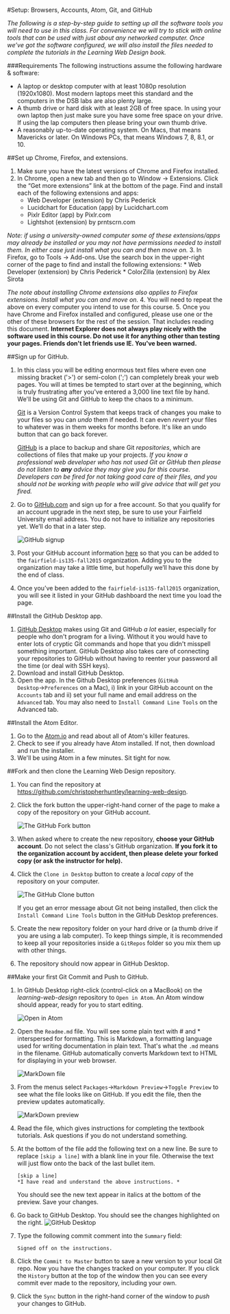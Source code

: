 #Setup: Browsers, Accounts, Atom, Git, and GitHub

*The following is a step-by-step guide to setting up all the software tools you will need to use in this class. For convenience we will try to stick with online tools that can be used with just about any networked computer. Once we’ve got the software configured, we will also install the files needed to complete the tutorials in the Learning Web Design book.*

###Requirements
The following instructions assume the following hardware & software:
* A laptop or desktop computer with at least 1080p resolution (1920x1080). Most modern laptops meet this standard and the computers in the DSB labs are also plenty large. 
* A thumb drive or hard disk with at least 2GB of free space. In using your own laptop then just make sure you have some free space on your drive. If using the lap computers then please bring your own thumb drive. 
* A reasonably up-to-date operating system. On Macs, that means Mavericks or later. On Windows PCs, that means Windows 7, 8, 8.1, or 10. 

##Set up Chrome, Firefox, and extensions.

1. Make sure you have the latest versions of Chrome and Firefox installed.
2. In Chrome, open a new tab and then go to Window → Extensions. Click the “Get more extensions” link at the bottom of the page. Find and install each of the following extensions and apps:
    * Web Developer (extension) by Chris Pederick
    * Lucidchart for Education (app) by Lucidchart.com
    * Pixlr Editor (app) by Pixlr.com
    * Lightshot (extension) by prntscrn.com

 *Note: if using a university-owned computer some of these extensions/apps may already be installed or you may not have permissions needed to install them. In either case just install what you can and then move on.*
3. In Firefox, go to Tools → Add-ons. Use the search box in the upper-right corner of the page to find and install the following extensions:
    * Web Developer (extension) by Chris Pederick
    * ColorZilla (extension) by Alex Sirota

 *The note about installing Chrome extensions also applies to Firefox extensions. Install what you can and move on.*
4. You will need to repeat the above on every computer you intend to use for this course.
5. Once you have Chrome and Firefox installed and configured, please use one or the other of these browsers for the rest of the session. That includes reading this document. **Internet Explorer does not always play nicely with the software used in this course. Do not use it for anything other than testing your pages. Friends don't let friends use IE. You've been warned.** 

##Sign up for GitHub.
1. In this class you will be editing enormous text files where even one missing bracket ('>') or semi-colon (';') can completely break your web pages. You will at times be tempted to start over at the beginning, which is truly frustrating after you've entered a 3,000 line text file by hand. We'll be using Git and GitHub to keep the chaos to a minimum. 

    [Git](https://git-scm.com) is a Version Control System that keeps track of changes you make to your files so you can *undo* them if needed. It can even *revert* your files to whatever was in them weeks for months before. It's like an undo button that can go back forever. 
    
    [GitHub](https://github.com) is a place to backup and share Git *repositories*, which are collections of files that make up your projects. _If you know a professional web developer who has not used Git or GitHub then please do not listen to **any** advice they may give you for this course. Developers can be fired for not taking good care of their files, and you should not be working with people who will give advice that will get you fired._
2. Go to [GitHub.com](https://github.com) and sign up for a free account. So that you qualify for an account upgrade in the next step, be sure to use your Fairfield University email address. You do not have to initialize any repositories yet. We’ll do that in a later step.

    ![GitHub signup](images/setup/GitHubSignup.png)
    
3. Post your GitHub account information [here](https://docs.google.com/forms/d/1A7oq_6nTaOgUQWSDea50oLf5im--6i4u8adtuitWcOk/viewform) so that you can be added to the `fairfield-is135-fall2015` organization. Adding you to the organization may take a little time, but hopefully we’ll have this done by the end of class.
4. Once you’ve been added to the `fairfield-is135-fall2015` organization, you will see it listed in your GitHub dashboard the next time you load the page. 

##Install the GitHub Desktop app.
1. [GitHub Desktop](https://desktop.github.com) makes using Git and GitHub *a lot* easier, especially for people who don't program for a living. Without it you would have to enter lots of cryptic Git commands and hope that you didn't misspell something important. GitHub Desktop  also takes care of connecting your repositories to GitHub without having to reenter your password all the time (or deal with SSH keys). 
2. Download and install GitHub Desktop. 
3. Open the app. In the Github Desktop preferences (`GitHub Desktop`→`Preferences` on a Mac), i) link in your GitHub account on the `Accounts` tab and ii) set your full name and email address on the `Advanced` tab. You may also need to `Install Command Line Tools` on the Advanced tab. 

##Install the Atom Editor.
1. Go to the [Atom.io](https://atom.io) and read about all of Atom's killer features.
2. Check to see if you already have Atom installed. If not, then download and run the installer.
3. We'll be using Atom in a few minutes. Sit tight for now. 

##Fork and then clone the Learning Web Design repository.
1. You can find the repository at https://github.com/christopherhuntley/learning-web-design. 
2. Click the fork button the upper-right-hand corner of the page to make a copy of the repository on your GitHub account. 

    ![The GitHub Fork button](images/setup/Fork.png)
    
3. When asked where to create the new repository, **choose your GitHub account**. Do not select the class's GitHub organization. **If you fork it to the organization account by accident, then please delete your forked copy (or ask the instructor for help).**
4. Click the `Clone in Desktop` button to create a *local copy* of the repository on your computer. 

    ![The GitHub Clone button](images/setup/Clone.png)
    
    If you get an error message about Git not being installed, then click the `Install Command Line Tools` button in the GitHub Desktop preferences.  
    
5. Create the new repository folder on your hard drive or (a thumb drive if you are using a lab computer). To keep things simple, it is recommended to keep all your repositories inside a `GitRepos` folder so you mix them up with other things.
6. The repository should now appear in GitHub Desktop. 

##Make your first Git Commit and Push to GitHub.
1. In GitHub Desktop right-click (control-click on a MacBook) on the *learning-web-design* repository to `Open in Atom`. An Atom window should appear, ready for you to start editing. 

    ![Open in Atom](images/setup/OpenInAtom.png)
    
2. Open the `Readme.md` file. You will see some plain text with # and * interspersed for formatting. This is Markdown, a formatting language used for writing documentation in plain text. That's what the `.md` means in the filename. GitHub automatically converts Markdown text to HTML for displaying in your web browser.  

    ![MarkDown file](images/setup/MarkDown.png)

3. From the menus select `Packages`→`Markdown Preview`→`Toggle Preview` to see what the file looks like on GitHub. If you edit the file, then the preview updates automatically. 

    ![MarkDown preview](images/setup/MarkdownPreview.png)
    
4. Read the file, which gives instructions for completing the textbook tutorials. Ask questions if you do not understand something. 
5. At the bottom of the file add the following text on a new line. Be sure to replace `[skip a line]` with a blank line in your file. Otherwise the text will just flow onto the back of the last bullet item.  

    ```
    [skip a line]
    *I have read and understand the above instructions. *
    ```
    You should see the new text appear in italics at the bottom of the preview. Save your changes. 
6. Go back to GitHub Desktop. You should see the changes highlighted on the right.
    ![GitHub Desktop ](images/setup/GitHubForDesktop.png)
7. Type the following commit comment into the `Summary` field:

    ```
    Signed off on the instructions.
    ```
8. Click the `Commit to Master` button to save a new version to your local Git repo. Now you have the changes tracked on your computer. If you click the `History` button at the top of the window then you can see every commit ever made to the repository, including your own. 
9. Click the `Sync` button in the right-hand corner of the window to *push* your changes to GitHub. 